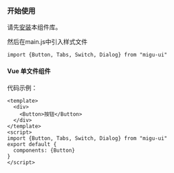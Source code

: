 ### 开始使用
请先[安装](#/doc/install)本组件库。

然后在main.js中引入样式文件

```
import {Button, Tabs, Switch, Dialog} from "migu-ui"
```

#### Vue 单文件组件

代码示例：

```
<template>
  <div>
    <Button>按钮</Button>
  </div>
</template>
<script>
import {Button, Tabs, Switch, Dialog} from "migu-ui"
export default {
  components: {Button}
}
</script>
```